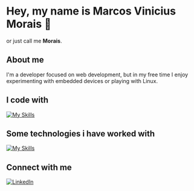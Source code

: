 # Hey, my name is Marcos Vinicius Morais 👋

or just call me **Morais**.

## About me

I'm a developer focused on web development, but in my free time I enjoy experimenting with embedded devices or playing with Linux.

## I code with

[![My Skills](https://skillicons.dev/icons?i=php,python,c&theme=dark)](https://skillicons.dev)

## Some technologies i have worked with

[![My Skills](https://skillicons.dev/icons?i=mysql,postgres,git,docker,aws,gcp,linux&theme=dark)](https://skillicons.dev)
 
## Connect with me

[![LinkedIn](https://img.shields.io/badge/LinkedIn-blue?style=for-the-badge&logo=linkedin&logoColor=blue)](https://www.linkedin.com/in/moraisz/)

